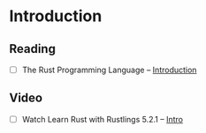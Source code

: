 # Introduction

## Reading

- [ ] The Rust Programming Language – [Introduction](https://doc.rust-lang.org/book/ch00-00-introduction.html)

## Video

- [ ] Watch Learn Rust with Rustlings 5.2.1 – [Intro](https://www.youtube.com/watch?v=G3Vr-yswlaU&t=0s)
